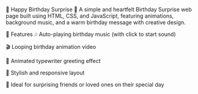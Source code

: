 🎂 Happy Birthday Surprise 🎉
A simple and heartfelt Birthday Surprise web page built using HTML, CSS, and JavaScript, featuring animations, background music, and a warm birthday message with creative design.

🧁 Features
🎶 Auto-playing birthday music (with click to start sound)

🎬 Looping birthday animation video

🎉 Animated typewriter greeting effect

🎨 Stylish and responsive layout

🎁 Ideal for surprising friends or loved ones on their special day


